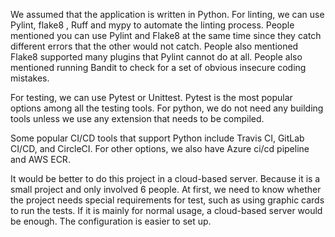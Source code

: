 We assumed that the application is written in Python.
For linting, we can use Pylint, flake8 , Ruff and mypy to automate the linting process.
People mentioned you can use Pylint and Flake8 at the same time since they catch different errors that the other would not catch.
People also mentioned Flake8 supported many plugins that Pylint cannot do at all.
People also mentioned running Bandit to check for a set of obvious insecure coding mistakes.

For testing, we can use Pytest or Unittest. Pytest is the most popular options among all the testing tools.
For python, we do not need any building tools unless we use any extension that needs to be compiled.

Some popular CI/CD tools that support Python include Travis CI, GitLab CI/CD, and CircleCI.
For other options, we also have Azure ci/cd pipeline and AWS ECR. 

It would be better to do this project in a cloud-based server. Because it is a small project and only involved 6 people. 
At first, we need to know whether the project needs special requirements for test, such as using graphic cards to run the tests. If it is mainly for normal usage, a cloud-based server would be enough. The configuration is easier to set up.
